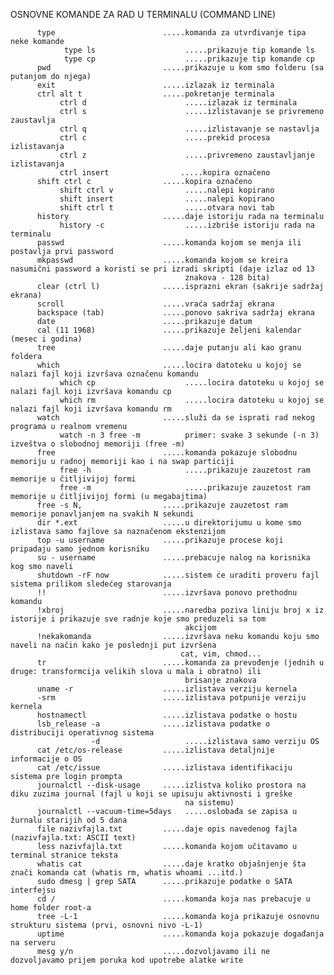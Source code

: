 OSNOVNE KOMANDE ZA RAD U TERMINALU (COMMAND LINE)

          type                        .....komanda za utvrđivanje tipa neke komande
                type ls                    .....prikazuje tip komande ls
                type cp                    .....prikazuje tip komande cp
          pwd                         .....prikazuje u kom smo folderu (sa putanjom do njega)
          exit                        .....izlazak iz terminala
          ctrl alt t                  .....pokretanje terminala
               ctrl d                      .....izlazak iz terminala
               ctrl s                      .....izlistavanje se privremeno zaustavlja
               ctrl q                      .....izlistavanje se nastavlja
               ctrl c                      .....prekid procesa izlistavanja
               ctrl z                      .....privremeno zaustavljanje izlistavanja
               ctrl insert                .....kopira označeno
          shift ctrl c                .....kopira označeno 
               shift ctrl v                .....nalepi kopirano
               shift insert                .....nalepi kopirano
               shift ctrl t                .....otvara novi tab
          history                     .....daje istoriju rada na terminalu
               history -c                  .....izbriše istoriju rada na terminalu
          passwd                      .....komanda kojom se menja ili postavlja prvi password 
          mkpasswd                    .....komanda kojom se kreira nasumični password a koristi se pri izradi skripti (daje izlaz od 13               
                                           znakova - 128 bita)
          clear (ctrl l)              .....isprazni ekran (sakrije sadržaj ekrana)
          scroll                      .....vraća sadržaj ekrana
          backspace (tab)             .....ponovo sakriva sadržaj ekrana
          date                        .....prikazuje datum
          cal (11 1968)               .....prikazuje željeni kalendar (mesec i godina)
          tree                        .....daje putanju ali kao granu foldera
          which                       .....locira datoteku u kojoj se nalazi fajl koji izvršava označenu komandu
               which cp                    .....locira datoteku u kojoj se nalazi fajl koji izvršava komandu cp
               which rm                    .....locira datoteku u kojoj se nalazi fajl koji izvršava komandu rm
          watch                       .....služi da se isprati rad nekog programa u realnom vremenu
               watch -n 3 free -m          primer: svake 3 sekunde (-n 3) izveštva o slobodnoj memoriji (free -m)
          free                        .....komanda pokazuje slobodnu memoriju u radnoj memoriji kao i na swap particiji
               free -h                     .....prikazuje zauzetost ram memorije u čitljivijoj formi 
               free -m                     .....prikazuje zauzetost ram memorije u čitljivijoj formi (u megabajtima)
          free -s N,                  .....prikazuje zauzetost ram memorije ponavljanjem na svakih N sekundi
          dir *.ext                   .....u direktorijumu u kome smo izlistava samo fajlove sa naznačenom ekstenzijom
          top -u username             .....prikazuje procese koji pripadaju samo jednom korisniku
          su - username               .....prebacuje nalog na korisnika kog smo naveli
          shutdown -rF now            .....sistem će uraditi proveru fajl sistema prilikom sledećeg starovanja
          !!                          .....izvršava ponovo prethodnu komandu
          !xbroj                      .....naredba poziva liniju broj x iz istorije i prikazuje sve radnje koje smo preduzeli sa tom 
                                           akcijom
          !nekakomanda                .....izvršava neku komandu koju smo naveli na način kako je poslednji put izvršena 
                                          cat, vim, chmod...
          tr                          .....komanda za prevođenje (jednih u druge: transformcija velikih slova u mala i obratno) ili                  
                                           brisanje znakova
          uname -r                    .....izlistava verziju kernela
          -srm                        .....izlistava potpunije verziju kernela
          hostnamectl                 .....izlistava podatke o hostu
          lsb_release -a              .....izlistava podatke o distribuciji operativnog sistema
                      -d                   .....izlistava samo verziju OS 
          cat /etc/os-release         .....izlistava detaljnije informacije o OS  
          cat /etc/issue              .....izlistava identifikaciju sistema pre login prompta
          journalctl --disk-usage     .....izlistva koliko prostora na diku zuzima journal (fajl u koji se upisuju aktivnosti i greške 
                                           na sistemu)
          journalctl --vacuum-time=5days   .....oslobađa se zapisa u žurnalu starijih od 5 dana
          file nazivfajla.txt         .....daje opis navedenog fajla (nazivfajla.txt: ASCII text)
          less nazivfajla.txt         .....komanda kojom učitavamo u terminal stranice teksta
          whatis cat                  .....daje kratko objašnjenje šta znači komanda cat (whatis rm, whatis whoami ...itd.)
          sudo dmesg | grep SATA      .....prikazuje podatke o SATA interfejsu
          cd /                        .....komanda koja nas prebacuje u home folder root-a
          tree -L-1                   .....komanda koja prikazuje osnovnu strukturu sistema (prvi, osnovni nivo -L-1)
          uptime                      .....komanda koja pokazuje događanja na serveru 
          mesg y/n                    .....dozvoljavamo ili ne dozvoljavamo prijem poruka kod upotrebe alatke write